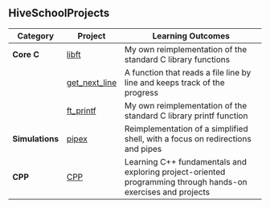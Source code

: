 ## HiveSchoolProjects

| Category | Project | Learning Outcomes |
|----------|---------|------------------|
| **Core C** | [libft](https://github.com/vkuznets23/libft) | My own reimplementation of the standard C library functions |
|            | [get_next_line](https://github.com/vkuznets23/get_next_line) | A function that reads a file line by line and keeps track of the progress |
|            | [ft_printf](https://github.com/vkuznets23/printf)  | My own reimplementation of the standard C library printf function |
| **Simulations**| [pipex](https://github.com/vkuznets23/pipex)  | Reimplementation of a simplified shell, with a focus on redirections and pipes
| **CPP**     | [CPP](https://github.com/vkuznets23/CPP)   | Learning C++ fundamentals and exploring project-oriented programming through hands-on exercises and projects
